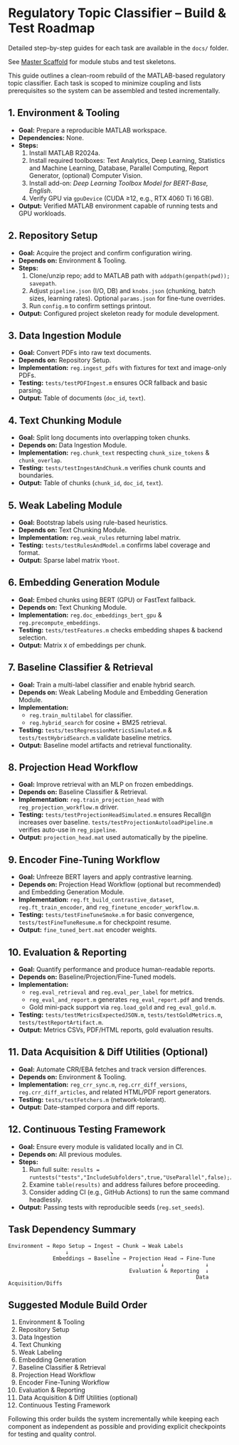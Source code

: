 # Regulatory Topic Classifier – Build & Test Roadmap

Detailed step-by-step guides for each task are available in the `docs/` folder.

See [Master Scaffold](master_scaffold.md) for module stubs and test skeletons.

This guide outlines a clean-room rebuild of the MATLAB-based regulatory topic classifier. Each task is scoped to minimize coupling and lists prerequisites so the system can be assembled and tested incrementally.

## 1. Environment & Tooling
- **Goal:** Prepare a reproducible MATLAB workspace.
- **Dependencies:** None.
- **Steps:**
  1. Install MATLAB R2024a.
  2. Install required toolboxes: Text Analytics, Deep Learning, Statistics and Machine Learning, Database, Parallel Computing, Report Generator, (optional) Computer Vision.
  3. Install add-on: *Deep Learning Toolbox Model for BERT-Base, English*.
  4. Verify GPU via `gpuDevice` (CUDA ≥12, e.g., RTX 4060 Ti 16 GB).
- **Output:** Verified MATLAB environment capable of running tests and GPU workloads.

## 2. Repository Setup
- **Goal:** Acquire the project and confirm configuration wiring.
- **Depends on:** Environment & Tooling.
- **Steps:**
  1. Clone/unzip repo; add to MATLAB path with `addpath(genpath(pwd)); savepath`.
  2. Adjust `pipeline.json` (I/O, DB) and `knobs.json` (chunking, batch sizes, learning rates). Optional `params.json` for fine-tune overrides.
  3. Run `config.m` to confirm settings printout.
- **Output:** Configured project skeleton ready for module development.

## 3. Data Ingestion Module
- **Goal:** Convert PDFs into raw text documents.
- **Depends on:** Repository Setup.
- **Implementation:** `reg.ingest_pdfs` with fixtures for text and image-only PDFs.
- **Testing:** `tests/testPDFIngest.m` ensures OCR fallback and basic parsing.
- **Output:** Table of documents (`doc_id`, `text`).

## 4. Text Chunking Module
- **Goal:** Split long documents into overlapping token chunks.
- **Depends on:** Data Ingestion Module.
- **Implementation:** `reg.chunk_text` respecting `chunk_size_tokens` & `chunk_overlap`.
- **Testing:** `tests/testIngestAndChunk.m` verifies chunk counts and boundaries.
- **Output:** Table of chunks (`chunk_id`, `doc_id`, `text`).

## 5. Weak Labeling Module
- **Goal:** Bootstrap labels using rule-based heuristics.
- **Depends on:** Text Chunking Module.
- **Implementation:** `reg.weak_rules` returning label matrix.
- **Testing:** `tests/testRulesAndModel.m` confirms label coverage and format.
- **Output:** Sparse label matrix `Yboot`.

## 6. Embedding Generation Module
- **Goal:** Embed chunks using BERT (GPU) or FastText fallback.
- **Depends on:** Text Chunking Module.
- **Implementation:** `reg.doc_embeddings_bert_gpu` & `reg.precompute_embeddings`.
- **Testing:** `tests/testFeatures.m` checks embedding shapes & backend selection.
- **Output:** Matrix `X` of embeddings per chunk.

## 7. Baseline Classifier & Retrieval
- **Goal:** Train a multi-label classifier and enable hybrid search.
- **Depends on:** Weak Labeling Module and Embedding Generation Module.
- **Implementation:**
  - `reg.train_multilabel` for classifier.
  - `reg.hybrid_search` for cosine + BM25 retrieval.
- **Testing:** `tests/testRegressionMetricsSimulated.m` & `tests/testHybridSearch.m` validate baseline metrics.
- **Output:** Baseline model artifacts and retrieval functionality.

## 8. Projection Head Workflow
- **Goal:** Improve retrieval with an MLP on frozen embeddings.
- **Depends on:** Baseline Classifier & Retrieval.
- **Implementation:** `reg.train_projection_head` with `reg_projection_workflow.m` driver.
- **Testing:** `tests/testProjectionHeadSimulated.m` ensures Recall@n increases over baseline. `tests/testProjectionAutoloadPipeline.m` verifies auto-use in `reg_pipeline`.
- **Output:** `projection_head.mat` used automatically by the pipeline.

## 9. Encoder Fine-Tuning Workflow
- **Goal:** Unfreeze BERT layers and apply contrastive learning.
- **Depends on:** Projection Head Workflow (optional but recommended) and Embedding Generation Module.
- **Implementation:** `reg.ft_build_contrastive_dataset`, `reg.ft_train_encoder`, and `reg_finetune_encoder_workflow.m`.
- **Testing:** `tests/testFineTuneSmoke.m` for basic convergence, `tests/testFineTuneResume.m` for checkpoint resume.
- **Output:** `fine_tuned_bert.mat` encoder weights.

## 10. Evaluation & Reporting
- **Goal:** Quantify performance and produce human-readable reports.
- **Depends on:** Baseline/Projection/Fine-Tuned models.
- **Implementation:**
  - `reg.eval_retrieval` and `reg.eval_per_label` for metrics.
  - `reg_eval_and_report.m` generates `reg_eval_report.pdf` and trends.
  - Gold mini-pack support via `reg.load_gold` and `reg_eval_gold.m`.
- **Testing:** `tests/testMetricsExpectedJSON.m`, `tests/testGoldMetrics.m`, `tests/testReportArtifact.m`.
- **Output:** Metrics CSVs, PDF/HTML reports, gold evaluation results.

## 11. Data Acquisition & Diff Utilities (Optional)
- **Goal:** Automate CRR/EBA fetches and track version differences.
- **Depends on:** Environment & Tooling.
- **Implementation:** `reg_crr_sync.m`, `reg.crr_diff_versions`, `reg.crr_diff_articles`, and related HTML/PDF report generators.
- **Testing:** `tests/testFetchers.m` (network-tolerant).
- **Output:** Date-stamped corpora and diff reports.

## 12. Continuous Testing Framework
- **Goal:** Ensure every module is validated locally and in CI.
- **Depends on:** All previous modules.
- **Steps:**
  1. Run full suite: `results = runtests("tests","IncludeSubfolders",true,"UseParallel",false);`.
  2. Examine `table(results)` and address failures before proceeding.
  3. Consider adding CI (e.g., GitHub Actions) to run the same command headlessly.
- **Output:** Passing tests with reproducible seeds (`reg.set_seeds`).

## Task Dependency Summary
```
Environment → Repo Setup → Ingest → Chunk → Weak Labels
                  ↓             ↘
              Embeddings → Baseline → Projection Head → Fine-Tune
                                                ↓             ↓
                                      Evaluation & Reporting  ↓
                                                           Data Acquisition/Diffs
```

## Suggested Module Build Order
1. Environment & Tooling
2. Repository Setup
3. Data Ingestion
4. Text Chunking
5. Weak Labeling
6. Embedding Generation
7. Baseline Classifier & Retrieval
8. Projection Head Workflow
9. Encoder Fine-Tuning Workflow
10. Evaluation & Reporting
11. Data Acquisition & Diff Utilities (optional)
12. Continuous Testing Framework

Following this order builds the system incrementally while keeping each component as independent as possible and providing explicit checkpoints for testing and quality control.
